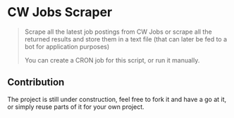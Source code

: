 # CW Jobs Scraper

> Scrape all the latest job postings from CW Jobs or scrape all the returned results and store them in a text file (that can later be fed to a bot for application purposes)
>
> You can create a CRON job for this script, or run it manually.

## Contribution

The project is still under construction, feel free to fork it and have a go at it, or simply reuse parts of it for your own project.
